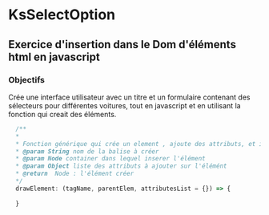 # KsSelectOption

## Exercice d'insertion dans le Dom d'éléments html en javascript 


### Objectifs

Crée une interface utilisateur avec un titre et un formulaire contenant des sélecteurs pour différentes voitures, tout en javascript et en utilisant la fonction qui creait des éléments.


```javascript
  /**
  *
  * Fonction générique qui crée un element , ajoute des attributs, et insere dans le DOM
  * @param String nom de la balise à créer
  * @param Node container dans lequel inserer l'élément
  * @param Object liste des attributs à ajouter sur l'élémént
  * @return  Node : l'élément créer
  */
  drawElement: (tagName, parentElem, attributesList = {}) => {
  
  }
   ```